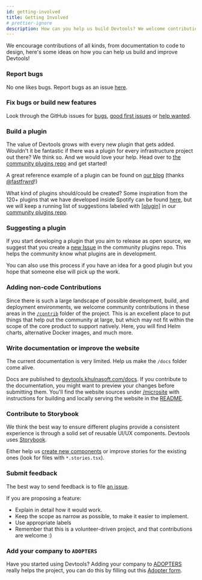 ```yaml
---
id: getting-involved
title: Getting Involved
# prettier-ignore
description: How can you help us build Devtools? We welcome contributions of all kinds, from documentation to code to design.
---
```


We encourage contributions of all kinds, from documentation to code to design, here's some ideas on how you can help us build and improve Devtools!

### Report bugs

No one likes bugs. Report bugs as an issue [here](https://github.com/khulnasoft/devtools/issues/new?template=bug_template.md).

### Fix bugs or build new features

Look through the GitHub issues for [bugs](https://github.com/khulnasoft/devtools/labels/bug), [good first issues](https://github.com/khulnasoft/devtools/labels/good%20first%20issue) or [help wanted](https://github.com/khulnasoft/devtools/labels/help%20wanted).

### Build a plugin

The value of Devtools grows with every new plugin that gets added. Wouldn't it be fantastic if there was a plugin for every infrastructure project out there? We think so. And we would love your help. Head over to [the community plugins repo](https://github.com/khulnasoft/community-plugins) and get started!

A great reference example of a plugin can be found on [our blog](https://devtools.khulnasoft.com/blog/2020/04/06/lighthouse-plugin) (thanks [@fastfrwrd](https://github.com/fastfrwrd)!)

What kind of plugins should/could be created? Some inspiration from the 120+ plugins that we have developed inside Spotify can be found [here](https://devtools.khulnasoft.com/demos), but we will keep a running list of suggestions labeled with [[plugin]](https://github.com/khulnasoft/community-plugins/labels/plugin) in our [community plugins repo](https://github.com/khulnasoft/community-plugins).

### Suggesting a plugin

If you start developing a plugin that you aim to release as open source, we suggest that you create a [new Issue](https://github.com/khulnasoft/community-plugins/issues/new/choose) in the community plugins repo. This helps the community know what plugins are in development.

You can also use this process if you have an idea for a good plugin but you hope that someone else will pick up the work.

### Adding non-code Contributions

Since there is such a large landscape of possible development, build, and deployment environments, we welcome community contributions in these areas in the [`/contrib`](https://github.com/khulnasoft/devtools/tree/master/contrib) folder of the project. This is an excellent place to put things that help out the community at large, but which may not fit within the scope of the core product to support natively. Here, you will find Helm charts, alternative Docker images, and much more.

### Write documentation or improve the website

The current documentation is very limited. Help us make the `/docs` folder come alive.

Docs are published to [devtools.khulnasoft.com/docs](https://devtools.khulnasoft.com/docs). If you
contribute to the documentation, you might want to preview your changes before
submitting them. You'll find the website sources under [/microsite](https://github.com/khulnasoft/devtools/tree/master/microsite)
with instructions for building and locally serving the website in the
[README](/microsite#readme).

### Contribute to Storybook

We think the best way to ensure different plugins provide a consistent experience is through a solid set of reusable UI/UX components. Devtools uses [Storybook](http://devtools.khulnasoft.com/storybook).

Either help us [create new components](https://github.com/khulnasoft/devtools/labels/help%20wanted) or improve stories for the existing ones (look for files with `*.stories.tsx`).

### Submit feedback

The best way to send feedback is to file [an issue](https://github.com/khulnasoft/devtools/issues).

If you are proposing a feature:

- Explain in detail how it would work.
- Keep the scope as narrow as possible, to make it easier to implement.
- Use appropriate labels
- Remember that this is a volunteer-driven project, and that contributions
  are welcome :)

### Add your company to `ADOPTERS`

Have you started using Devtools? Adding your company to [ADOPTERS](https://github.com/khulnasoft/devtools/blob/master/ADOPTERS.md) really helps the project, you can do this by filling out this [Adopter form](https://form.typeform.com/to/zcOaKikB).
